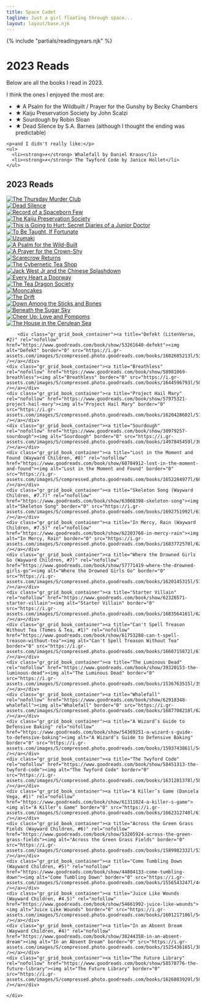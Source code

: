 ```yaml
---
title: Space Cadet
tagline: Just a girl floating through space...
layout: layout/base.njk
---
```


{% include "partials/readingyears.njk" %}


<h1>2023 Reads</h1>
    <p>Below are all the books I read in 2023.</p>
    <p>I think the ones I enjoyed the most are:</p>
    <ul>
      <li><strong>&#9733;</strong> A Psalm for the Wildbuilt / Prayer for the Gunshy by Becky Chambers</li>
      <li><strong>&#9733;</strong> Kaiju Preservation Society by John Scalzi</li>
      <li><strong>&#9733;</strong> Sourdough by Robin Sloan</li>
      <li><strong>&#9733;</strong> Dead Silence by S.A. Barnes (although I thought the ending was predictable)</li>
    </ul>

    <p>and I didn't really like:</p>
    <ul>
      <li><strong>✗</strong> Whalefall by Daniel Kraus</li>
      <li><strong>✗</strong> The Twyford Code by Janice Hollet</li>
    </ul>



<h2>2023 Reads</h2>
<div class="gr_grid_container">
    <div class="gr_grid_book_container"><a title="The Thursday Murder Club" rel="nofollow" href="https://www.goodreads.com/book/show/55343854-the-thursday-murder-club"><img alt="The Thursday Murder Club" border="0" src="https://i.gr-assets.com/images/S/compressed.photo.goodreads.com/books/1600177058l/55343854._SX98_.jpg" /></a></div>
    <div class="gr_grid_book_container"><a title="Dead Silence" rel="nofollow" href="https://www.goodreads.com/book/show/58056838-dead-silence"><img alt="Dead Silence" border="0" src="https://i.gr-assets.com/images/S/compressed.photo.goodreads.com/books/1634062885l/58056838._SX98_.jpg" /></a></div>
    <div class="gr_grid_book_container"><a title="Record of a Spaceborn Few (Wayfarers, #3)" rel="nofollow" href="https://www.goodreads.com/book/show/35068827-record-of-a-spaceborn-few"><img alt="Record of a Spaceborn Few" border="0" src="https://i.gr-assets.com/images/S/compressed.photo.goodreads.com/books/1519921010l/35068827._SX98_.jpg" /></a></div>
    <div class="gr_grid_book_container"><a title="The Kaiju Preservation Society" rel="nofollow" href="https://www.goodreads.com/book/show/57507332-the-kaiju-preservation-society"><img alt="The Kaiju Preservation Society" border="0" src="https://i.gr-assets.com/images/S/compressed.photo.goodreads.com/books/1624896489l/57507332._SX98_.jpg" /></a></div>
    <div class="gr_grid_book_container"><a title="This is Going to Hurt: Secret Diaries of a Junior Doctor" rel="nofollow" href="https://www.goodreads.com/book/show/35510008-this-is-going-to-hurt"><img alt="This is Going to Hurt: Secret Diaries of a Junior Doctor" border="0" src="https://i.gr-assets.com/images/S/compressed.photo.goodreads.com/books/1498340278l/35510008._SX98_.jpg" /></a></div>
    <div class="gr_grid_book_container"><a title="To Be Taught, If Fortunate" rel="nofollow" href="https://www.goodreads.com/book/show/43445841-to-be-taught-if-fortunate"><img alt="To Be Taught, If Fortunate" border="0" src="https://i.gr-assets.com/images/S/compressed.photo.goodreads.com/books/1552530357l/43445841._SX98_.jpg" /></a></div>
    <div class="gr_grid_book_container"><a title="Uzumaki" rel="nofollow" href="https://www.goodreads.com/book/show/41835338-uzumaki"><img alt="Uzumaki" border="0" src="https://i.gr-assets.com/images/S/compressed.photo.goodreads.com/books/1537013452l/41835338._SX98_.jpg" /></a></div>
    <div class="gr_grid_book_container"><a title="A Psalm for the Wild-Built (Monk & Robot, #1)" rel="nofollow" href="https://www.goodreads.com/book/show/55167243-a-psalm-for-the-wild-built"><img alt="A Psalm for the Wild-Built" border="0" src="https://i.gr-assets.com/images/S/compressed.photo.goodreads.com/books/1600789287l/55167243._SX98_.jpg" /></a></div>
    <div class="gr_grid_book_container"><a title="A Prayer for the Crown-Shy (Monk & Robot, #2)" rel="nofollow" href="https://www.goodreads.com/book/show/40864030-a-prayer-for-the-crown-shy"><img alt="A Prayer for the Crown-Shy" border="0" src="https://i.gr-assets.com/images/S/compressed.photo.goodreads.com/books/1733422002l/40864030._SX98_.jpg" /></a></div>
    <div class="gr_grid_book_container"><a title="Scarecrow Returns (Shane Schofield, #4)" rel="nofollow" href="https://www.goodreads.com/book/show/11196702-scarecrow-returns"><img alt="Scarecrow Returns" border="0" src="https://i.gr-assets.com/images/S/compressed.photo.goodreads.com/books/1467445285l/11196702._SX98_.jpg" /></a></div>
    <div class="gr_grid_book_container"><a title="The Cybernetic Tea Shop" rel="nofollow" href="https://www.goodreads.com/book/show/49984407-the-cybernetic-tea-shop"><img alt="The Cybernetic Tea Shop" border="0" src="https://i.gr-assets.com/images/S/compressed.photo.goodreads.com/books/1564610494l/49984407._SX98_SY160_.jpg" /></a></div>
    <div class="gr_grid_book_container"><a title="Jack West Jr and the Chinese Splashdown (Jack West Jr, #5.5)" rel="nofollow" href="https://www.goodreads.com/book/show/53828960-jack-west-jr-and-the-chinese-splashdown"><img alt="Jack West Jr and the Chinese Splashdown" border="0" src="https://i.gr-assets.com/images/S/compressed.photo.goodreads.com/books/1591312378l/53828960._SX98_.jpg" /></a></div>
    <div class="gr_grid_book_container"><a title="Every Heart a Doorway (Wayward Children, #1)" rel="nofollow" href="https://www.goodreads.com/book/show/25533896-every-heart-a-doorway"><img alt="Every Heart a Doorway" border="0" src="https://i.gr-assets.com/images/S/compressed.photo.goodreads.com/books/1654409607l/25533896._SX98_.jpg" /></a></div>
    <div class="gr_grid_book_container"><a title="The Tea Dragon Society (Tea Dragon, #1)" rel="nofollow" href="https://www.goodreads.com/book/show/54555454-the-tea-dragon-society"><img alt="The Tea Dragon Society" border="0" src="https://i.gr-assets.com/images/S/compressed.photo.goodreads.com/books/1594917427l/54555454._SX98_.jpg" /></a></div>
    <div class="gr_grid_book_container"><a title="Mooncakes" rel="nofollow" href="https://www.goodreads.com/book/show/50072401-mooncakes"><img alt="Mooncakes" border="0" src="https://i.gr-assets.com/images/S/compressed.photo.goodreads.com/books/1564753031l/50072401._SX98_SY160_.jpg" /></a></div>
    <div class="gr_grid_book_container"><a title="The Drift" rel="nofollow" href="https://www.goodreads.com/book/show/58042331-the-drift"><img alt="The Drift" border="0" src="https://i.gr-assets.com/images/S/compressed.photo.goodreads.com/books/1660104142l/58042331._SX98_.jpg" /></a></div>
    <div class="gr_grid_book_container"><a title="Down Among the Sticks and Bones (Wayward Children, #2)" rel="nofollow" href="https://www.goodreads.com/book/show/31450908-down-among-the-sticks-and-bones"><img alt="Down Among the Sticks and Bones" border="0" src="https://i.gr-assets.com/images/S/compressed.photo.goodreads.com/books/1473685781l/31450908._SX98_.jpg" /></a></div>
    <div class="gr_grid_book_container"><a title="Beneath the Sugar Sky (Wayward Children, #3)" rel="nofollow" href="https://www.goodreads.com/book/show/27366528-beneath-the-sugar-sky"><img alt="Beneath the Sugar Sky" border="0" src="https://i.gr-assets.com/images/S/compressed.photo.goodreads.com/books/1494436031l/27366528._SX98_.jpg" /></a></div>
    <div class="gr_grid_book_container"><a title="Cheer Up: Love and Pompoms" rel="nofollow" href="https://www.goodreads.com/book/show/58555033-cheer-up"><img alt="Cheer Up: Love and Pompoms" border="0" src="https://i.gr-assets.com/images/S/compressed.photo.goodreads.com/books/1626277008l/58555033._SX98_.jpg" /></a></div>
    <div class="gr_grid_book_container"><a title="The House in the Cerulean Sea (Cerulean Chronicles, #1)" rel="nofollow" href="https://www.goodreads.com/book/show/45047384-the-house-in-the-cerulean-sea"><img alt="The House in the Cerulean Sea" border="0" src="https://i.gr-assets.com/images/S/compressed.photo.goodreads.com/books/1569514209l/45047384._SX98_.jpg" /></a></div>

        <div class="gr_grid_book_container"><a title="Defekt (LitenVerse, #2)" rel="nofollow" href="https://www.goodreads.com/book/show/53261640-defekt"><img alt="Defekt" border="0" src="https://i.gr-assets.com/images/S/compressed.photo.goodreads.com/books/1602685213l/53261640._SX98_.jpg" /></a></div>
    <div class="gr_grid_book_container"><a title="Breathless" rel="nofollow" href="https://www.goodreads.com/book/show/58981069-breathless"><img alt="Breathless" border="0" src="https://i.gr-assets.com/images/S/compressed.photo.goodreads.com/books/1644596793l/58981069._SX98_.jpg" /></a></div>
    <div class="gr_grid_book_container"><a title="Project Hail Mary" rel="nofollow" href="https://www.goodreads.com/book/show/57975321-project-hail-mary"><img alt="Project Hail Mary" border="0" src="https://i.gr-assets.com/images/S/compressed.photo.goodreads.com/books/1620428602l/57975321._SX98_.jpg" /></a></div>
    <div class="gr_grid_book_container"><a title="Sourdough" rel="nofollow" href="https://www.goodreads.com/book/show/30979257-sourdough"><img alt="Sourdough" border="0" src="https://i.gr-assets.com/images/S/compressed.photo.goodreads.com/books/1497845459l/30979257._SX98_.jpg" /></a></div>
    <div class="gr_grid_book_container"><a title="Lost in the Moment and Found (Wayward Children, #8)" rel="nofollow" href="https://www.goodreads.com/book/show/60784912-lost-in-the-moment-and-found"><img alt="Lost in the Moment and Found" border="0" src="https://i.gr-assets.com/images/S/compressed.photo.goodreads.com/books/1652284977l/60784912._SX98_.jpg" /></a></div>
    <div class="gr_grid_book_container"><a title="Skeleton Song (Wayward Children, #7.7)" rel="nofollow" href="https://www.goodreads.com/book/show/63068398-skeleton-song"><img alt="Skeleton Song" border="0" src="https://i.gr-assets.com/images/S/compressed.photo.goodreads.com/books/1692751992l/63068398._SX98_.jpg" /></a></div>
    <div class="gr_grid_book_container"><a title="In Mercy, Rain (Wayward Children, #7.5)" rel="nofollow" href="https://www.goodreads.com/book/show/62203768-in-mercy-rain"><img alt="In Mercy, Rain" border="0" src="https://i.gr-assets.com/images/S/compressed.photo.goodreads.com/books/1683772570l/62203768._SX98_.jpg" /></a></div>
    <div class="gr_grid_book_container"><a title="Where the Drowned Girls Go (Wayward Children, #7)" rel="nofollow" href="https://www.goodreads.com/book/show/57771419-where-the-drowned-girls-go"><img alt="Where the Drowned Girls Go" border="0" src="https://i.gr-assets.com/images/S/compressed.photo.goodreads.com/books/1620145315l/57771419._SX98_.jpg" /></a></div>
    <div class="gr_grid_book_container"><a title="Starter Villain" rel="nofollow" href="https://www.goodreads.com/book/show/62326571-starter-villain"><img alt="Starter Villain" border="0" src="https://i.gr-assets.com/images/S/compressed.photo.goodreads.com/books/1683564161l/62326571._SX98_.jpg" /></a></div>
    <div class="gr_grid_book_container"><a title="Can't Spell Treason Without Tea (Tomes & Tea, #1)" rel="nofollow" href="https://www.goodreads.com/book/show/61753288-can-t-spell-treason-without-tea"><img alt="Can't Spell Treason Without Tea" border="0" src="https://i.gr-assets.com/images/S/compressed.photo.goodreads.com/books/1660715872l/61753288._SX98_.jpg" /></a></div>
    <div class="gr_grid_book_container"><a title="The Luminous Dead" rel="nofollow" href="https://www.goodreads.com/book/show/39320153-the-luminous-dead"><img alt="The Luminous Dead" border="0" src="https://i.gr-assets.com/images/S/compressed.photo.goodreads.com/books/1536763515l/39320153._SX98_.jpg" /></a></div>
    <div class="gr_grid_book_container"><a title="Whalefall" rel="nofollow" href="https://www.goodreads.com/book/show/62918348-whalefall"><img alt="Whalefall" border="0" src="https://i.gr-assets.com/images/S/compressed.photo.goodreads.com/books/1687708218l/62918348._SX98_.jpg" /></a></div>
    <div class="gr_grid_book_container"><a title="A Wizard’s Guide to Defensive Baking" rel="nofollow" href="https://www.goodreads.com/book/show/54369251-a-wizard-s-guide-to-defensive-baking"><img alt="A Wizard’s Guide to Defensive Baking" border="0" src="https://i.gr-assets.com/images/S/compressed.photo.goodreads.com/books/1593743861l/54369251._SX98_.jpg" /></a></div>
    <div class="gr_grid_book_container"><a title="The Twyford Code" rel="nofollow" href="https://www.goodreads.com/book/show/58451313-the-twyford-code"><img alt="The Twyford Code" border="0" src="https://i.gr-assets.com/images/S/compressed.photo.goodreads.com/books/1631281378l/58451313._SX98_.jpg" /></a></div>
    <div class="gr_grid_book_container"><a title="A Killer’s Game (Daniela Vega, #1)" rel="nofollow" href="https://www.goodreads.com/book/show/61311024-a-killer-s-game"><img alt="A Killer’s Game" border="0" src="https://i.gr-assets.com/images/S/compressed.photo.goodreads.com/books/1662312740l/61311024._SX98_.jpg" /></a></div>
    <div class="gr_grid_book_container"><a title="Across the Green Grass Fields (Wayward Children, #6)" rel="nofollow" href="https://www.goodreads.com/book/show/53205924-across-the-green-grass-fields"><img alt="Across the Green Grass Fields" border="0" src="https://i.gr-assets.com/images/S/compressed.photo.goodreads.com/books/1589982332l/53205924._SX98_.jpg" /></a></div>
    <div class="gr_grid_book_container"><a title="Come Tumbling Down (Wayward Children, #5)" rel="nofollow" href="https://www.goodreads.com/book/show/44804133-come-tumbling-down"><img alt="Come Tumbling Down" border="0" src="https://i.gr-assets.com/images/S/compressed.photo.goodreads.com/books/1556543247l/44804133._SX98_.jpg" /></a></div>
    <div class="gr_grid_book_container"><a title="Juice Like Wounds (Wayward Children, #4.5)" rel="nofollow" href="https://www.goodreads.com/book/show/54661992-juice-like-wounds"><img alt="Juice Like Wounds" border="0" src="https://i.gr-assets.com/images/S/compressed.photo.goodreads.com/books/1601217106l/54661992._SX98_.jpg" /></a></div>
    <div class="gr_grid_book_container"><a title="In an Absent Dream (Wayward Children, #4)" rel="nofollow" href="https://www.goodreads.com/book/show/38244358-in-an-absent-dream"><img alt="In an Absent Dream" border="0" src="https://i.gr-assets.com/images/S/compressed.photo.goodreads.com/books/1525436165l/38244358._SX98_.jpg" /></a></div>
    <div class="gr_grid_book_container"><a title="The Future Library" rel="nofollow" href="https://www.goodreads.com/book/show/58578776-the-future-library"><img alt="The Future Library" border="0" src="https://i.gr-assets.com/images/S/compressed.photo.goodreads.com/books/1626883929l/58578776._SX98_.jpg" /></a></div>
    
    </div>